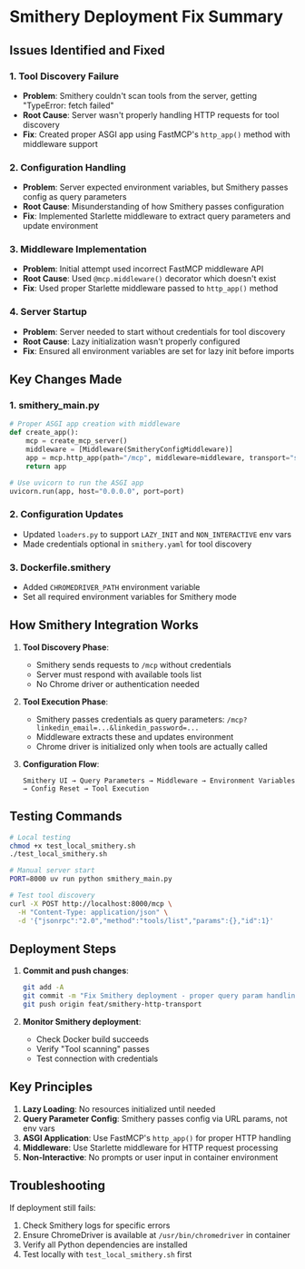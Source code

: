 # Smithery Deployment Fix Summary

## Issues Identified and Fixed

### 1. **Tool Discovery Failure**
- **Problem**: Smithery couldn't scan tools from the server, getting "TypeError: fetch failed"
- **Root Cause**: Server wasn't properly handling HTTP requests for tool discovery
- **Fix**: Created proper ASGI app using FastMCP's `http_app()` method with middleware support

### 2. **Configuration Handling**
- **Problem**: Server expected environment variables, but Smithery passes config as query parameters
- **Root Cause**: Misunderstanding of how Smithery passes configuration
- **Fix**: Implemented Starlette middleware to extract query parameters and update environment

### 3. **Middleware Implementation**
- **Problem**: Initial attempt used incorrect FastMCP middleware API
- **Root Cause**: Used `@mcp.middleware()` decorator which doesn't exist
- **Fix**: Used proper Starlette middleware passed to `http_app()` method

### 4. **Server Startup**
- **Problem**: Server needed to start without credentials for tool discovery
- **Root Cause**: Lazy initialization wasn't properly configured
- **Fix**: Ensured all environment variables are set for lazy init before imports

## Key Changes Made

### 1. **smithery_main.py**
```python
# Proper ASGI app creation with middleware
def create_app():
    mcp = create_mcp_server()
    middleware = [Middleware(SmitheryConfigMiddleware)]
    app = mcp.http_app(path="/mcp", middleware=middleware, transport="streamable-http")
    return app

# Use uvicorn to run the ASGI app
uvicorn.run(app, host="0.0.0.0", port=port)
```

### 2. **Configuration Updates**
- Updated `loaders.py` to support `LAZY_INIT` and `NON_INTERACTIVE` env vars
- Made credentials optional in `smithery.yaml` for tool discovery

### 3. **Dockerfile.smithery**
- Added `CHROMEDRIVER_PATH` environment variable
- Set all required environment variables for Smithery mode

## How Smithery Integration Works

1. **Tool Discovery Phase**:
   - Smithery sends requests to `/mcp` without credentials
   - Server must respond with available tools list
   - No Chrome driver or authentication needed

2. **Tool Execution Phase**:
   - Smithery passes credentials as query parameters: `/mcp?linkedin_email=...&linkedin_password=...`
   - Middleware extracts these and updates environment
   - Chrome driver is initialized only when tools are actually called

3. **Configuration Flow**:
   ```
   Smithery UI → Query Parameters → Middleware → Environment Variables → Config Reset → Tool Execution
   ```

## Testing Commands

```bash
# Local testing
chmod +x test_local_smithery.sh
./test_local_smithery.sh

# Manual server start
PORT=8000 uv run python smithery_main.py

# Test tool discovery
curl -X POST http://localhost:8000/mcp \
  -H "Content-Type: application/json" \
  -d '{"jsonrpc":"2.0","method":"tools/list","params":{},"id":1}'
```

## Deployment Steps

1. **Commit and push changes**:
   ```bash
   git add -A
   git commit -m "Fix Smithery deployment - proper query param handling and lazy init"
   git push origin feat/smithery-http-transport
   ```

2. **Monitor Smithery deployment**:
   - Check Docker build succeeds
   - Verify "Tool scanning" passes
   - Test connection with credentials

## Key Principles

1. **Lazy Loading**: No resources initialized until needed
2. **Query Parameter Config**: Smithery passes config via URL params, not env vars
3. **ASGI Application**: Use FastMCP's `http_app()` for proper HTTP handling
4. **Middleware**: Use Starlette middleware for HTTP request processing
5. **Non-Interactive**: No prompts or user input in container environment

## Troubleshooting

If deployment still fails:
1. Check Smithery logs for specific errors
2. Ensure ChromeDriver is available at `/usr/bin/chromedriver` in container
3. Verify all Python dependencies are installed
4. Test locally with `test_local_smithery.sh` first

